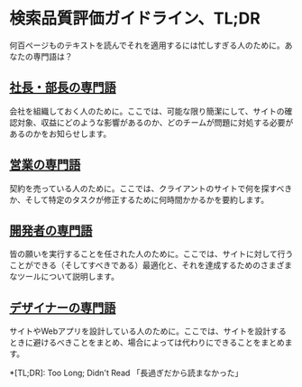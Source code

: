# 検索品質評価ガイドライン、TL;DR

何百ページものテキストを読んでそれを適用するには忙しすぎる人のために。あなたの専門語は？

## [社長・部長の専門語](./managers.html)

会社を組織しておく人のために。ここでは、可能な限り簡潔にして、サイトの確認対象、収益にどのような影響があるのか​​、どのチームが問題に対処する必要があるのか​​をお知らせします。

## [営業の専門語](./sales.html)

契約を売っている人のために。ここでは、クライアントのサイトで何を探すべきか、そして特定のタスクが修正するために何時間かかるかを要約します。

## [開発者の専門語](./developers.html)

皆の願いを実行することを任された人のために。ここでは、サイトに対して行うことができる（そしてすべきである）最適化と、それを達成するためのさまざまなツールについて説明します。

## [デザイナーの専門語](./designers.html)

サイトやWebアプリを設計している人のために。ここでは、サイトを設計するときに避けるべきことをまとめ、場合によっては代わりにできることをまとめます。

*[TL;DR]: Too Long; Didn't Read 「長過ぎだから読まなかった」

